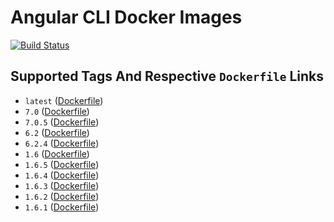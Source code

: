 # Angular CLI Docker Images

[![Build Status](https://travis-ci.org/schroedan/docker-hub-ng.svg?branch=master)](https://travis-ci.org/schroedan/docker-hub-ng)

## Supported Tags And Respective `Dockerfile` Links

* `latest` ([Dockerfile](https://github.com/schroedan/docker-hub-ng/blob/master/7.0/Dockerfile))
* `7.0` ([Dockerfile](https://github.com/schroedan/docker-hub-ng/blob/7.0/7.0/Dockerfile))
* `7.0.5` ([Dockerfile](https://github.com/schroedan/docker-hub-ng/blob/7.0.5/7.0/Dockerfile))
* `6.2` ([Dockerfile](https://github.com/schroedan/docker-hub-ng/blob/6.2/6.2/Dockerfile))
* `6.2.4` ([Dockerfile](https://github.com/schroedan/docker-hub-ng/blob/6.2.4/6.2/Dockerfile))
* `1.6` ([Dockerfile](https://github.com/schroedan/docker-hub-ng/blob/1.6/1.6/Dockerfile))
* `1.6.5` ([Dockerfile](https://github.com/schroedan/docker-hub-ng/blob/1.6.5/1.6/Dockerfile))
* `1.6.4` ([Dockerfile](https://github.com/schroedan/docker-hub-ng/blob/1.6.4/1.6/Dockerfile))
* `1.6.3` ([Dockerfile](https://github.com/schroedan/docker-hub-ng/blob/1.6.3/1.6/Dockerfile))
* `1.6.2` ([Dockerfile](https://github.com/schroedan/docker-hub-ng/blob/1.6.2/1.6/Dockerfile))
* `1.6.1` ([Dockerfile](https://github.com/schroedan/docker-hub-ng/blob/1.6.1/1.6/Dockerfile))
